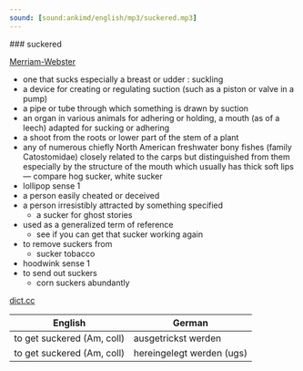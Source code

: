 ```yaml
---
sound: [sound:ankimd/english/mp3/suckered.mp3]
---
```


\### suckered

[Merriam-Webster](https://www.merriam-webster.com/dictionary/suckered)

- one that sucks especially a breast or udder : suckling
- a device for creating or regulating suction (such as a piston or valve in a pump)
- a pipe or tube through which something is drawn by suction
- an organ in various animals for adhering or holding, a mouth (as of a leech) adapted for sucking or adhering
- a shoot from the roots or lower part of the stem of a plant
- any of numerous chiefly North American freshwater bony fishes (family Catostomidae) closely related to the carps but distinguished from them especially by the structure of the mouth which usually has thick soft lips — compare hog sucker, white sucker
- lollipop sense 1
- a person easily cheated or deceived
- a person irresistibly attracted by something specified
    - a sucker for ghost stories
- used as a generalized term of reference
    - see if you can get that sucker working again
- to remove suckers from
    - sucker tobacco
- hoodwink sense 1
- to send out suckers
    - corn suckers abundantly

[dict.cc](https://www.dict.cc/suckered)

| English        | German       |
| -------------- | ------------ |
| to get suckered (Am, coll) | ausgetrickst werden |
| to get suckered (Am, coll) | hereingelegt werden (ugs) |
